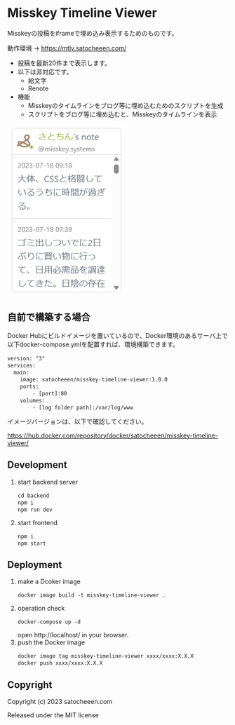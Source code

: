 # Misskey Timeline Viewer
Misskeyの投稿をiframeで埋め込み表示するためのものです。

動作環境 -> https://mtlv.satocheeen.com/

- 投稿を最新20件まで表示します。
- 以下は非対応です。
  - 絵文字
  - Renote
- 機能
  - Misskeyのタイムラインをブログ等に埋め込むためのスクリプトを生成
  - スクリプトをブログ等に埋め込むと、Misskeyのタイムラインを表示

![Timeline](./document/image1.png)

## 自前で構築する場合

Docker Hubにビルドイメージを置いているので、Docker環境のあるサーバ上で以下docker-compose.ymlを配置すれば、環境構築できます。

```
version: "3"
services:
  main:
    image: satocheeen/misskey-timeline-viewer:1.0.0
    ports: 
        - [port]:80
    volumes:
        - [log folder path]:/var/log/www
```

イメージバージョンは、以下で確認してください。

https://hub.docker.com/repository/docker/satocheeen/misskey-timeline-viewer/

## Development
1. start backend server
   ```
   cd backend
   npm i
   npm run dev
   ```
2. start frontend
   ```
   npm i
   npm start
   ```

## Deployment
1. make a Dcoker image
   ```
   docker image build -t misskey-timeline-viewer .
   ```
2. operation check
   ```
   docker-compose up -d
   ```
   open http://localhost/ in your browser.
3. push the Docker image
   ```
   docker image tag misskey-timeline-viewer xxxx/xxxx:X.X.X
   docker push xxxx/xxxx:X.X.X
   ```

## Copyright
Copyright (c) 2023 satocheeen.com

Released under the MIT license
